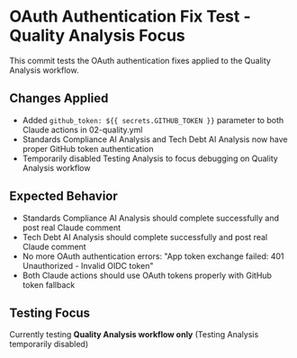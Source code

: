 # OAuth Authentication Fix Test - Quality Analysis Focus

This commit tests the OAuth authentication fixes applied to the Quality Analysis workflow.

## Changes Applied
- Added `github_token: ${{ secrets.GITHUB_TOKEN }}` parameter to both Claude actions in 02-quality.yml
- Standards Compliance AI Analysis and Tech Debt AI Analysis now have proper GitHub token authentication
- Temporarily disabled Testing Analysis to focus debugging on Quality Analysis workflow

## Expected Behavior
- Standards Compliance AI Analysis should complete successfully and post real Claude comment
- Tech Debt AI Analysis should complete successfully and post real Claude comment  
- No more OAuth authentication errors: "App token exchange failed: 401 Unauthorized - Invalid OIDC token"
- Both Claude actions should use OAuth tokens properly with GitHub token fallback

## Testing Focus
Currently testing **Quality Analysis workflow only** (Testing Analysis temporarily disabled)
